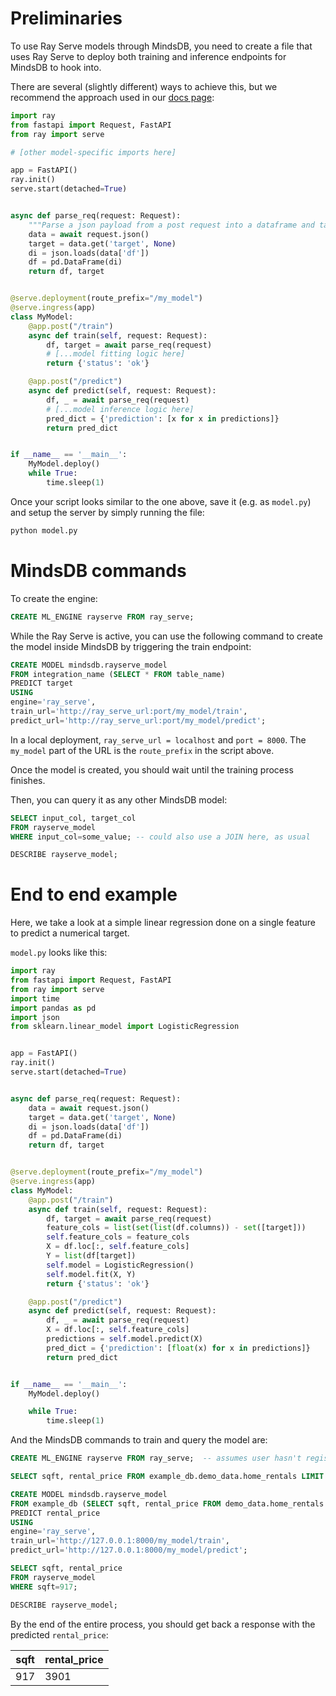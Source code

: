 # Preliminaries

To use Ray Serve models through MindsDB, you need to create a file that uses Ray Serve to deploy both training and inference endpoints for MindsDB to hook into.

There are several (slightly different) ways to achieve this, but we recommend the approach used in our [docs page](https://docs.mindsdb.com/custom-model/ray-serve):

```python
import ray
from fastapi import Request, FastAPI
from ray import serve

# [other model-specific imports here]

app = FastAPI()
ray.init()
serve.start(detached=True)


async def parse_req(request: Request):
    """Parse a json payload from a post request into a dataframe and target column."""""
    data = await request.json()
    target = data.get('target', None)
    di = json.loads(data['df'])
    df = pd.DataFrame(di)
    return df, target


@serve.deployment(route_prefix="/my_model")
@serve.ingress(app)
class MyModel:
    @app.post("/train")
    async def train(self, request: Request):
        df, target = await parse_req(request)
        # [...model fitting logic here]
        return {'status': 'ok'}

    @app.post("/predict")
    async def predict(self, request: Request):
        df, _ = await parse_req(request)
        # [...model inference logic here]
        pred_dict = {'prediction': [x for x in predictions]}
        return pred_dict


if __name__ == '__main__':
    MyModel.deploy()
    while True:
        time.sleep(1)
```

Once your script looks similar to the one above, save it (e.g. as `model.py`) and setup the server by simply running the file:

```bash
python model.py
```

# MindsDB commands

To create the engine:

```sql
CREATE ML_ENGINE rayserve FROM ray_serve;
```

While the Ray Serve is active, you can use the following command to create the model inside MindsDB by triggering the train endpoint:

```sql
CREATE MODEL mindsdb.rayserve_model
FROM integration_name (SELECT * FROM table_name)
PREDICT target
USING 
engine='ray_serve',
train_url='http://ray_serve_url:port/my_model/train',
predict_url='http://ray_serve_url:port/my_model/predict';
```

In a local deployment, `ray_serve_url = localhost` and `port = 8000`. The `my_model` part of the URL is the `route_prefix` in the script above.

Once the model is created, you should wait until the training process finishes. 

Then, you can query it as any other MindsDB model:
```sql
SELECT input_col, target_col
FROM rayserve_model
WHERE input_col=some_value; -- could also use a JOIN here, as usual

DESCRIBE rayserve_model;
```

# End to end example

Here, we take a look at a simple linear regression done on a single feature to predict a numerical target.

`model.py` looks like this:

```python
import ray
from fastapi import Request, FastAPI
from ray import serve
import time
import pandas as pd
import json
from sklearn.linear_model import LogisticRegression


app = FastAPI()
ray.init()
serve.start(detached=True)


async def parse_req(request: Request):
    data = await request.json()
    target = data.get('target', None)
    di = json.loads(data['df'])
    df = pd.DataFrame(di)
    return df, target


@serve.deployment(route_prefix="/my_model")
@serve.ingress(app)
class MyModel:
    @app.post("/train")
    async def train(self, request: Request):
        df, target = await parse_req(request)
        feature_cols = list(set(list(df.columns)) - set([target]))
        self.feature_cols = feature_cols
        X = df.loc[:, self.feature_cols]
        Y = list(df[target])
        self.model = LogisticRegression()
        self.model.fit(X, Y)
        return {'status': 'ok'}

    @app.post("/predict")
    async def predict(self, request: Request):
        df, _ = await parse_req(request)
        X = df.loc[:, self.feature_cols]
        predictions = self.model.predict(X)
        pred_dict = {'prediction': [float(x) for x in predictions]}
        return pred_dict


if __name__ == '__main__':
    MyModel.deploy()

    while True:
        time.sleep(1)
```

And the MindsDB commands to train and query the model are:

```sql
CREATE ML_ENGINE rayserve FROM ray_serve;  -- assumes user hasn't registered the engine prior to this example

SELECT sqft, rental_price FROM example_db.demo_data.home_rentals LIMIT 10;  -- toy dataset. we'll use `sqft` as the input feature and `rental_price` as the target

CREATE MODEL mindsdb.rayserve_model
FROM example_db (SELECT sqft, rental_price FROM demo_data.home_rentals LIMIT 10)
PREDICT rental_price
USING 
engine='ray_serve',
train_url='http://127.0.0.1:8000/my_model/train',
predict_url='http://127.0.0.1:8000/my_model/predict';

SELECT sqft, rental_price
FROM rayserve_model
WHERE sqft=917;

DESCRIBE rayserve_model;
```

By the end of the entire process, you should get back a response with the predicted `rental_price`:

| sqft | rental_price |
|------|--------------|
|  917 | 3901         |